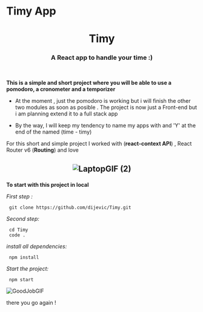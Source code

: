 # Timy App

<h1 align="center"> Timy </h1>
<h3 color="red" align="center">A React app to handle your time :) </h3>

  <br/>
  
  
**This is a simple and short project where you will be able to use a pomodoro, a cronometer and a temporizer**

- At the moment , just the pomodoro is working but i will finish the other two modules as soon as posible . The project is now just a Front-end but i am planning extend it to a full stack app

- By the way, I will keep my tendency to name my apps with and 'Y' at the end of the named (time - timy)

<p margin="20px">For this short and simple project I worked with (<b>react-context API</b>) , React Router v6 (<b>Routing</b>) and love </p>

<h2 align="center">

![LaptopGIF (2)](https://user-images.githubusercontent.com/66389456/179600154-bcabbf40-6ee5-4897-8fa4-1fb243a9c0f4.gif)

</h2>

**To start with this project in local**

_First step :_

```
 git clone https://github.com/dijevic/Timy.git
```

_Second step:_

```
 cd Timy
 code .
```

_install all dependencies:_

```
 npm install
```

_Start the project:_

```
 npm start
```

![GoodJobGIF](https://user-images.githubusercontent.com/66389456/179578383-137e21ed-646e-4126-9de7-bf3c1a6ffafc.gif)

<p> there you go again !</p>
